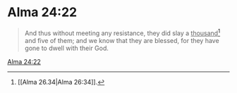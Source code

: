 # Alma 24:22

> And thus without meeting any resistance, they did slay a <u>thousand</u>[^a] and five of them; and we know that they are blessed, for they have gone to dwell with their God.

[Alma 24:22](https://www.churchofjesuschrist.org/study/scriptures/bofm/alma/24?lang=eng&id=p22#p22)


[^a]: [[Alma 26.34|Alma 26:34]].  
